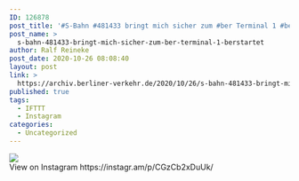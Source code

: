 ```yaml
---
ID: 126878
post_title: '#S-Bahn #481433 bringt mich sicher zum #ber Terminal 1 #berstartet'
post_name: >
  s-bahn-481433-bringt-mich-sicher-zum-ber-terminal-1-berstartet
author: Ralf Reineke
post_date: 2020-10-26 08:08:40
layout: post
link: >
  https://archiv.berliner-verkehr.de/2020/10/26/s-bahn-481433-bringt-mich-sicher-zum-ber-terminal-1-berstartet/
published: true
tags:
  - IFTTT
  - Instagram
categories:
  - Uncategorized
---
```

<div><img src='https://scontent-iad3-1.cdninstagram.com/v/t51.29350-15/122433037_2948583638761956_1041772730788531391_n.jpg?_nc_cat=111&ccb=2&_nc_sid=8ae9d6&_nc_ohc=c1h3tQKVg60AX8PT53D&_nc_ht=scontent-iad3-1.cdninstagram.com&oh=1a8e4668f529cebb67d36cee60ff34b1&oe=5FBBF0F8' style='max-width:600px;' /><br/><div>View on Instagram https://instagr.am/p/CGzCb2xDuUk/</div></div>